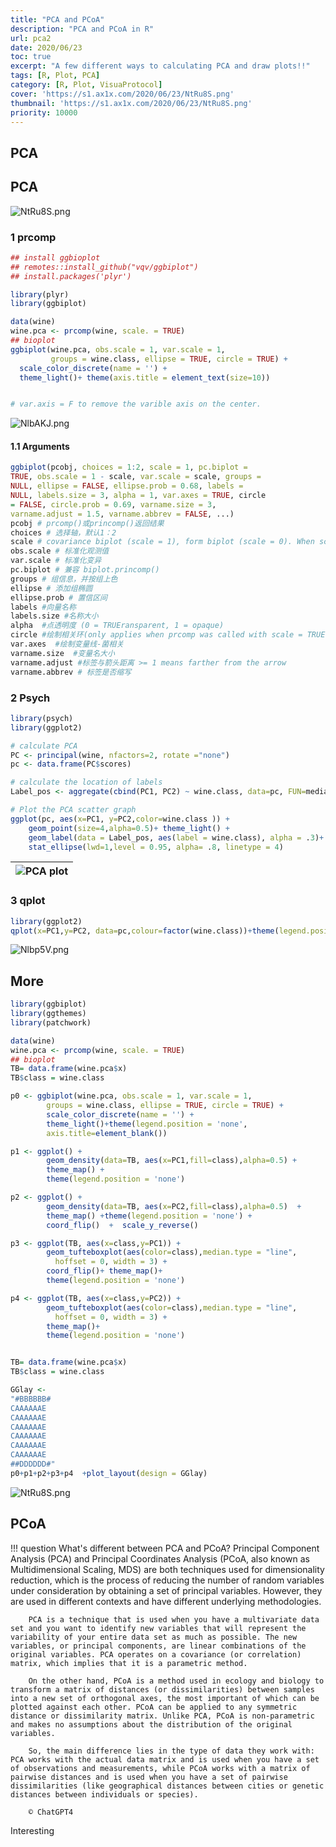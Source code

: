 ```yaml
---
title: "PCA and PCoA"
description: "PCA and PCoA in R"
url: pca2
date: 2020/06/23
toc: true
excerpt: "A few different ways to calculating PCA and draw plots!!"
tags: [R, Plot, PCA]
category: [R, Plot, VisuaProtocol]
cover: 'https://s1.ax1x.com/2020/06/23/NtRu8S.png'
thumbnail: 'https://s1.ax1x.com/2020/06/23/NtRu8S.png'
priority: 10000
---
```


## PCA


## PCA
![NtRu8S.png](https://s1.ax1x.com/2020/06/23/NtRu8S.png)

<a name="x3hBT"></a>
### 1 prcomp

```r
## install ggbioplot
## remotes::install_github("vqv/ggbiplot")
## install.packages('plyr')

library(plyr)
library(ggbiplot)

data(wine)
wine.pca <- prcomp(wine, scale. = TRUE)
## bioplot
ggbiplot(wine.pca, obs.scale = 1, var.scale = 1,
         groups = wine.class, ellipse = TRUE, circle = TRUE) +
  scale_color_discrete(name = '') +
  theme_light()+ theme(axis.title = element_text(size=10))


# var.axis = F to remove the varible axis on the center.
```

![NlbAKJ.png](https://s1.ax1x.com/2020/06/20/NlbAKJ.png)

<a name="duhUV"></a>
#### 1.1 Arguments

```r
ggbiplot(pcobj, choices = 1:2, scale = 1, pc.biplot =
TRUE, obs.scale = 1 - scale, var.scale = scale, groups =
NULL, ellipse = FALSE, ellipse.prob = 0.68, labels =
NULL, labels.size = 3, alpha = 1, var.axes = TRUE, circle
= FALSE, circle.prob = 0.69, varname.size = 3,
varname.adjust = 1.5, varname.abbrev = FALSE, ...)
pcobj # prcomp()或princomp()返回结果
choices # 选择轴，默认1：2
scale # covariance biplot (scale = 1), form biplot (scale = 0). When scale = 1, the inner product between the variables approximates the covariance and the distance between the points approximates the Mahalanobis distance.
obs.scale # 标准化观测值
var.scale # 标准化变异
pc.biplot # 兼容 biplot.princomp()
groups # 组信息，并按组上色
ellipse # 添加组椭圆
ellipse.prob # 置信区间
labels #向量名称
labels.size #名称大小
alpha  #点透明度 (0 = TRUEransparent, 1 = opaque)
circle #绘制相关环(only applies when prcomp was called with scale = TRUE and when var.scale = 1)
var.axes  #绘制变量线-菌相关
varname.size  #变量名大小
varname.adjust #标签与箭头距离 >= 1 means farther from the arrow
varname.abbrev # 标签是否缩写
```


<a name="j8UB2"></a>
### 2 Psych

```r
library(psych)
library(ggplot2)

# calculate PCA
PC <- principal(wine, nfactors=2, rotate ="none")
pc <- data.frame(PC$scores)

# calculate the location of labels
Label_pos <- aggregate(cbind(PC1, PC2) ~ wine.class, data=pc, FUN=median)

# Plot the PCA scatter graph
ggplot(pc, aes(x=PC1, y=PC2,color=wine.class )) + 
    geom_point(size=4,alpha=0.5)+ theme_light() +  
    geom_label(data = Label_pos, aes(label = wine.class), alpha = .3)+ 
    stat_ellipse(lwd=1,level = 0.95, alpha= .8, linetype = 4)
```


|![PCA plot](https://z1.ax1x.com/2023/10/05/pPOv6mR.png)|
|:-:|

<a name="wsYAL"></a>
### 3 qplot

```r
library(ggplot2)
qplot(x=PC1,y=PC2, data=pc,colour=factor(wine.class))+theme(legend.position="none")+stat_ellipse(lwd=1,level = 0.8)
```

![Nlbp5V.png](https://s1.ax1x.com/2020/06/20/Nlbp5V.png)


## More

```r
library(ggbiplot)
library(ggthemes)
library(patchwork)

data(wine)
wine.pca <- prcomp(wine, scale. = TRUE)
## bioplot
TB= data.frame(wine.pca$x)
TB$class = wine.class

p0 <- ggbiplot(wine.pca, obs.scale = 1, var.scale = 1,
        groups = wine.class, ellipse = TRUE, circle = TRUE) +
        scale_color_discrete(name = '') +
        theme_light()+theme(legend.position = 'none',
        axis.title=element_blank())

p1 <- ggplot() +
        geom_density(data=TB, aes(x=PC1,fill=class),alpha=0.5) +
        theme_map() +
        theme(legend.position = 'none')

p2 <- ggplot() +
        geom_density(data=TB, aes(x=PC2,fill=class),alpha=0.5)  +
        theme_map() +theme(legend.position = 'none') +
        coord_flip()  +  scale_y_reverse()

p3 <- ggplot(TB, aes(x=class,y=PC1)) +
        geom_tufteboxplot(aes(color=class),median.type = "line",
          hoffset = 0, width = 3) +
        coord_flip()+ theme_map()+
        theme(legend.position = 'none')

p4 <- ggplot(TB, aes(x=class,y=PC2)) +
        geom_tufteboxplot(aes(color=class),median.type = "line",
          hoffset = 0, width = 3) +
        theme_map()+
        theme(legend.position = 'none')


TB= data.frame(wine.pca$x)
TB$class = wine.class

GGlay <-
"#BBBBBB#
CAAAAAAE
CAAAAAAE
CAAAAAAE
CAAAAAAE
CAAAAAAE
CAAAAAAE
##DDDDDD#"
p0+p1+p2+p3+p4  +plot_layout(design = GGlay)
```
![NtRu8S.png](https://s1.ax1x.com/2020/06/23/NtRu8S.png)




## PCoA

!!! question What's different between PCA and PCoA?
        Principal Component Analysis (PCA) and Principal Coordinates Analysis (PCoA, also known as Multidimensional Scaling, MDS) are both techniques used for dimensionality reduction, which is the process of reducing the number of random variables under consideration by obtaining a set of principal variables. However, they are used in different contexts and have different underlying methodologies.

        PCA is a technique that is used when you have a multivariate data set and you want to identify new variables that will represent the variability of your entire data set as much as possible. The new variables, or principal components, are linear combinations of the original variables. PCA operates on a covariance (or correlation) matrix, which implies that it is a parametric method.

        On the other hand, PCoA is a method used in ecology and biology to transform a matrix of distances (or dissimilarities) between samples into a new set of orthogonal axes, the most important of which can be plotted against each other. PCoA can be applied to any symmetric distance or dissimilarity matrix. Unlike PCA, PCoA is non-parametric and makes no assumptions about the distribution of the original variables.

        So, the main difference lies in the type of data they work with: PCA works with the actual data matrix and is used when you have a set of observations and measurements, while PCoA works with a matrix of pairwise distances and is used when you have a set of pairwise dissimilarities (like geographical distances between cities or genetic distances between individuals or species).
        
        © ChatGPT4


Interesting